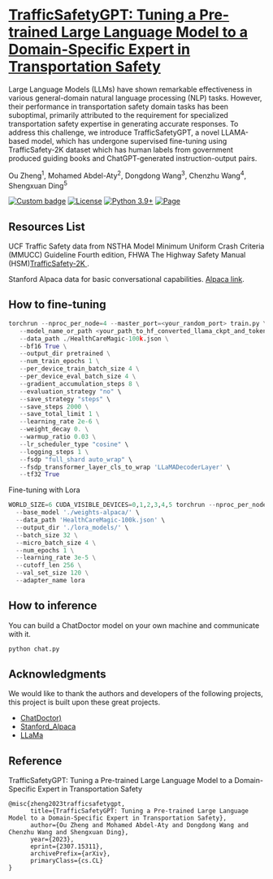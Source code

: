 # [TrafficSafetyGPT: Tuning a Pre-trained Large Language Model to a Domain-Specific Expert in Transportation Safety](https://arxiv.org/abs/2307.15311)
Large Language Models (LLMs) have shown remarkable effectiveness in various general-domain natural language processing (NLP) tasks. However, their performance in transportation safety domain tasks has been suboptimal, primarily attributed to the requirement for specialized transportation safety expertise in generating accurate responses. To address this challenge, we introduce TrafficSafetyGPT, a novel LLAMA-based model, which has undergone supervised fine-tuning using TrafficSafety-2K dataset which has human labels from government produced guiding books and ChatGPT-generated instruction-output pairs.

Ou Zheng<sup>1</sup>, Mohamed Abdel-Aty<sup>2</sup>, Dongdong Wang<sup>3</sup>, Chenzhu Wang<sup>4</sup>, Shengxuan Ding<sup>5</sup>

[![Custom badge](https://img.shields.io/badge/paper-Arxiv-b31b1b?logo=arxiv&logoColor=white)](https://arxiv.org/abs/2307.06648)
[![License](https://img.shields.io/badge/License-Apache_2.0-green.svg)](https://github.com/HUANGLIZI/ChatDoctor/blob/main/LICENSE) 
[![Python 3.9+](https://img.shields.io/badge/python-3.9+-blue.svg)](https://www.python.org/downloads/release/python-390/) 
[![Page](https://img.shields.io/badge/Web-Page-yellow)](https://www.yunxiangli.top/ChatDoctor/) 
## Resources List

UCF Traffic Safety data from NSTHA Model Minimum Uniform Crash Criteria (MMUCC) Guideline Fourth edition, FHWA The Highway Safety Manual (HSM)[TrafficSafety-2K ](https://docs.google.com/spreadsheets/d/1PTztJw3pq1Eau0ZM2uL7N_yilv6H36QC/edit?usp=sharing&ouid=105044560872530659805&rtpof=true&sd=true).

Stanford Alpaca data for basic conversational capabilities. [Alpaca link](https://github.com/Kent0n-Li/ChatDoctor/blob/main/alpaca_data.json).

 ## How to fine-tuning

 ```python
torchrun --nproc_per_node=4 --master_port=<your_random_port> train.py \
    --model_name_or_path <your_path_to_hf_converted_llama_ckpt_and_tokenizer> \
    --data_path ./HealthCareMagic-100k.json \
    --bf16 True \
    --output_dir pretrained \
    --num_train_epochs 1 \
    --per_device_train_batch_size 4 \
    --per_device_eval_batch_size 4 \
    --gradient_accumulation_steps 8 \
    --evaluation_strategy "no" \
    --save_strategy "steps" \
    --save_steps 2000 \
    --save_total_limit 1 \
    --learning_rate 2e-6 \
    --weight_decay 0. \
    --warmup_ratio 0.03 \
    --lr_scheduler_type "cosine" \
    --logging_steps 1 \
    --fsdp "full_shard auto_wrap" \
    --fsdp_transformer_layer_cls_to_wrap 'LLaMADecoderLayer' \
    --tf32 True
 ```
 
 
Fine-tuning with Lora 
```python
WORLD_SIZE=6 CUDA_VISIBLE_DEVICES=0,1,2,3,4,5 torchrun --nproc_per_node=6 --master_port=4567 train_lora.py \
  --base_model './weights-alpaca/' \
  --data_path 'HealthCareMagic-100k.json' \
  --output_dir './lora_models/' \
  --batch_size 32 \
  --micro_batch_size 4 \
  --num_epochs 1 \
  --learning_rate 3e-5 \
  --cutoff_len 256 \
  --val_set_size 120 \
  --adapter_name lora
 ```
 
 ## How to inference
 You can build a ChatDoctor model on your own machine and communicate with it.
 ```python
python chat.py
 ```
## Acknowledgments

We would like to thank the authors and developers of the following projects, this project is built upon these great projects.
- [ChatDoctor)]([https://sumo.dlr.de/](https://github.com/Kent0n-Li/ChatDoctor))
- [Stanford_Alpaca](https://github.com/tatsu-lab/stanford_alpaca)
- [LLaMa](https://ai.meta.com/blog/large-language-model-llama-meta-ai/)

## Reference

TrafficSafetyGPT: Tuning a Pre-trained Large Language Model to a Domain-Specific Expert in Transportation Safety
```
@misc{zheng2023trafficsafetygpt,
      title={TrafficSafetyGPT: Tuning a Pre-trained Large Language Model to a Domain-Specific Expert in Transportation Safety}, 
      author={Ou Zheng and Mohamed Abdel-Aty and Dongdong Wang and Chenzhu Wang and Shengxuan Ding},
      year={2023},
      eprint={2307.15311},
      archivePrefix={arXiv},
      primaryClass={cs.CL}
}
```
